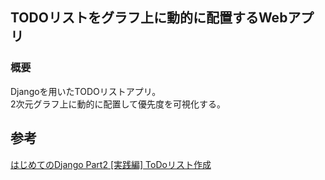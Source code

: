 ## TODOリストをグラフ上に動的に配置するWebアプリ
### 概要    
Djangoを用いたTODOリストアプリ。  
2次元グラフ上に動的に配置して優先度を可視化する。

## 参考  
[はじめてのDjango Part2 [実践編] ToDoリスト作成](https://qiita.com/morudara/items/f1b45cb0cda863d4b193)
